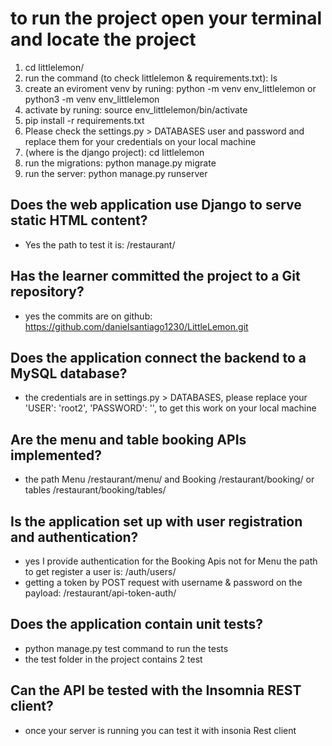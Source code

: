 # to run the project open your terminal and locate the project
1. cd littlelemon/
2. run the command (to check littlelemon & requirements.txt): ls
3. create an eviroment venv by runing: python -m venv env_littlelemon or python3 -m venv env_littlelemon
4. activate by runing: source env_littlelemon/bin/activate
4. pip install -r requirements.txt
5. Please check the settings.py > DATABASES user and password and replace them for your credentials on your local machine
7. (where is the django project): cd littlelemon
6. run the migrations: python manage.py migrate
7. run the server: python manage.py runserver


## Does the web application use Django to serve static HTML content?
* Yes the path to test it is: /restaurant/

## Has the learner committed the project to a Git repository?
* yes the commits are on github: https://github.com/danielsantiago1230/LittleLemon.git

## Does the application connect the backend to a MySQL database?
* the credentials are in settings.py > DATABASES, please replace your  'USER': 'root2', 'PASSWORD': '', to get this work on your local machine

## Are the menu and table booking APIs implemented?
* the path Menu /restaurant/menu/ and Booking /restaurant/booking/ or tables /restaurant/booking/tables/

## Is the application set up with user registration and authentication?
* yes I provide authentication for the Booking Apis not for Menu the path to get register a user is: /auth/users/
* getting a token by POST request with username & password on the payload: /restaurant/api-token-auth/

## Does the application contain unit tests?
* python manage.py test command to run the tests
* the test folder in the project contains 2 test

## Can the API be tested with the Insomnia REST client?
* once your server is running you can test it with insonia Rest client